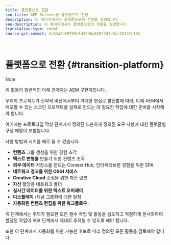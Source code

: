 ```yaml
---
title: 플랫폼으로 전환
seo-title: AEM Screens용 플랫폼으로 전환
description: 이 페이지에서는 플랫폼으로의 전환을 설명합니다.
seo-description: 이 페이지에서는 플랫폼으로의 전환을 설명합니다.
translation-type: tm+mt
source-git-commit: 5c83a2b59769dfd3736a830f7d7d3cc35137c182

---
```



# 플랫폼으로 전환 {#transition-platform}

>[!NOTE]
>
>이 활동의 일반적인 이해 관계자는 AEM 구현자입니다.

우리의 프로젝트가 전략적 비전에서부터 거대한 현실로 발전함에 따라, 이제 AEM에서 배포할 수 있는 스크린 프로젝트를 실제로 만드는 데 필요한 작업에 대한 준비를 시작해야 합니다.

여기에는 프로토타입 작성 단계에서 정의된 느슨하게 정의된 요구 사항에 대한 플랫폼별 구성 매핑이 포함됩니다.

사용 방법과 시기를 예로 들 수 있습니다.

* **컨텐츠** 그룹 생성을 위한 경험 조각
* **텍스트 변형을** 만들기 위한 컨텐츠 조각
* **외부 데이터** 저장소를 만드는 Context Hub, 인터랙티브한 경험을 위한 SPA
* **네트워크 경고를 위한 OSGI 서비스**
* **Creative Cloud** 소싱을 위한 자산 링크
* **자산** 할당용 네트워크 폴더
* **실시간 데이터를 위한 텍스트 오버레이**
* **디스플레이** /채널 그룹화에 대한 일정
* **자동화된 컨텐츠 편집을 위한 워크플로우** .

이 단계에서는 주의가 필요한 모든 필수 작업 및 활동을 검토하고 적절하게 문서화하여 할당된 작업이 배포 단계에서 제대로 추적될 수 있도록 해야 합니다.

또한 이 단계에서 자동화를 위한 가능한 후보로 미리 정의된 모든 활동을 검토해야 합니다.
